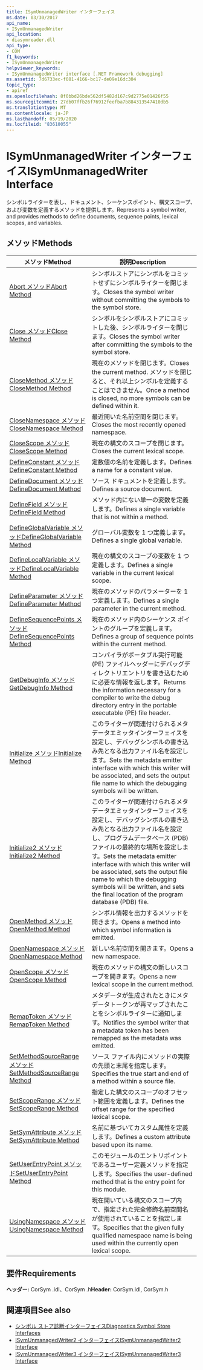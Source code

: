 ```yaml
---
title: ISymUnmanagedWriter インターフェイス
ms.date: 03/30/2017
api_name:
- ISymUnmanagedWriter
api_location:
- diasymreader.dll
api_type:
- COM
f1_keywords:
- ISymUnmanagedWriter
helpviewer_keywords:
- ISymUnmanagedWriter interface [.NET Framework debugging]
ms.assetid: 7d6733ec-f081-4166-bc17-de09e16dc304
topic_type:
- apiref
ms.openlocfilehash: 8f0bbd26bde562df5482d167c9d2775e01426f55
ms.sourcegitcommit: 27db07ffb26f76912feefba7b884313547410db5
ms.translationtype: MT
ms.contentlocale: ja-JP
ms.lasthandoff: 05/19/2020
ms.locfileid: "83610055"
---
```

# <a name="isymunmanagedwriter-interface"></a><span data-ttu-id="5661f-102">ISymUnmanagedWriter インターフェイス</span><span class="sxs-lookup"><span data-stu-id="5661f-102">ISymUnmanagedWriter Interface</span></span>
<span data-ttu-id="5661f-103">シンボルライターを表し、ドキュメント、シーケンスポイント、構文スコープ、および変数を定義するメソッドを提供します。</span><span class="sxs-lookup"><span data-stu-id="5661f-103">Represents a symbol writer, and provides methods to define documents, sequence points, lexical scopes, and variables.</span></span>  
  
## <a name="methods"></a><span data-ttu-id="5661f-104">メソッド</span><span class="sxs-lookup"><span data-stu-id="5661f-104">Methods</span></span>  
  
|<span data-ttu-id="5661f-105">メソッド</span><span class="sxs-lookup"><span data-stu-id="5661f-105">Method</span></span>|<span data-ttu-id="5661f-106">説明</span><span class="sxs-lookup"><span data-stu-id="5661f-106">Description</span></span>|  
|------------|-----------------|  
|[<span data-ttu-id="5661f-107">Abort メソッド</span><span class="sxs-lookup"><span data-stu-id="5661f-107">Abort Method</span></span>](isymunmanagedwriter-abort-method.md)|<span data-ttu-id="5661f-108">シンボルストアにシンボルをコミットせずにシンボルライターを閉じます。</span><span class="sxs-lookup"><span data-stu-id="5661f-108">Closes the symbol writer without committing the symbols to the symbol store.</span></span>|  
|[<span data-ttu-id="5661f-109">Close メソッド</span><span class="sxs-lookup"><span data-stu-id="5661f-109">Close Method</span></span>](isymunmanagedwriter-close-method.md)|<span data-ttu-id="5661f-110">シンボルをシンボルストアにコミットした後、シンボルライターを閉じます。</span><span class="sxs-lookup"><span data-stu-id="5661f-110">Closes the symbol writer after committing the symbols to the symbol store.</span></span>|  
|[<span data-ttu-id="5661f-111">CloseMethod メソッド</span><span class="sxs-lookup"><span data-stu-id="5661f-111">CloseMethod Method</span></span>](isymunmanagedwriter-closemethod-method.md)|<span data-ttu-id="5661f-112">現在のメソッドを閉じます。</span><span class="sxs-lookup"><span data-stu-id="5661f-112">Closes the current method.</span></span> <span data-ttu-id="5661f-113">メソッドを閉じると、それ以上シンボルを定義することはできません。</span><span class="sxs-lookup"><span data-stu-id="5661f-113">Once a method is closed, no more symbols can be defined within it.</span></span>|  
|[<span data-ttu-id="5661f-114">CloseNamespace メソッド</span><span class="sxs-lookup"><span data-stu-id="5661f-114">CloseNamespace Method</span></span>](isymunmanagedwriter-closenamespace-method.md)|<span data-ttu-id="5661f-115">最近開いた名前空間を閉じます。</span><span class="sxs-lookup"><span data-stu-id="5661f-115">Closes the most recently opened namespace.</span></span>|  
|[<span data-ttu-id="5661f-116">CloseScope メソッド</span><span class="sxs-lookup"><span data-stu-id="5661f-116">CloseScope Method</span></span>](isymunmanagedwriter-closescope-method.md)|<span data-ttu-id="5661f-117">現在の構文のスコープを閉じます。</span><span class="sxs-lookup"><span data-stu-id="5661f-117">Closes the current lexical scope.</span></span>|  
|[<span data-ttu-id="5661f-118">DefineConstant メソッド</span><span class="sxs-lookup"><span data-stu-id="5661f-118">DefineConstant Method</span></span>](isymunmanagedwriter-defineconstant-method.md)|<span data-ttu-id="5661f-119">定数値の名前を定義します。</span><span class="sxs-lookup"><span data-stu-id="5661f-119">Defines a name for a constant value.</span></span>|  
|[<span data-ttu-id="5661f-120">DefineDocument メソッド</span><span class="sxs-lookup"><span data-stu-id="5661f-120">DefineDocument Method</span></span>](isymunmanagedwriter-definedocument-method.md)|<span data-ttu-id="5661f-121">ソース ドキュメントを定義します。</span><span class="sxs-lookup"><span data-stu-id="5661f-121">Defines a source document.</span></span>|  
|[<span data-ttu-id="5661f-122">DefineField メソッド</span><span class="sxs-lookup"><span data-stu-id="5661f-122">DefineField Method</span></span>](isymunmanagedwriter-definefield-method.md)|<span data-ttu-id="5661f-123">メソッド内にない単一の変数を定義します。</span><span class="sxs-lookup"><span data-stu-id="5661f-123">Defines a single variable that is not within a method.</span></span>|  
|[<span data-ttu-id="5661f-124">DefineGlobalVariable メソッド</span><span class="sxs-lookup"><span data-stu-id="5661f-124">DefineGlobalVariable Method</span></span>](isymunmanagedwriter-defineglobalvariable-method.md)|<span data-ttu-id="5661f-125">グローバル変数を 1 つ定義します。</span><span class="sxs-lookup"><span data-stu-id="5661f-125">Defines a single global variable.</span></span>|  
|[<span data-ttu-id="5661f-126">DefineLocalVariable メソッド</span><span class="sxs-lookup"><span data-stu-id="5661f-126">DefineLocalVariable Method</span></span>](isymunmanagedwriter-definelocalvariable-method.md)|<span data-ttu-id="5661f-127">現在の構文のスコープの変数を 1 つ定義します。</span><span class="sxs-lookup"><span data-stu-id="5661f-127">Defines a single variable in the current lexical scope.</span></span>|  
|[<span data-ttu-id="5661f-128">DefineParameter メソッド</span><span class="sxs-lookup"><span data-stu-id="5661f-128">DefineParameter Method</span></span>](isymunmanagedwriter-defineparameter-method.md)|<span data-ttu-id="5661f-129">現在のメソッドのパラメーターを 1 つ定義します。</span><span class="sxs-lookup"><span data-stu-id="5661f-129">Defines a single parameter in the current method.</span></span>|  
|[<span data-ttu-id="5661f-130">DefineSequencePoints メソッド</span><span class="sxs-lookup"><span data-stu-id="5661f-130">DefineSequencePoints Method</span></span>](isymunmanagedwriter-definesequencepoints-method.md)|<span data-ttu-id="5661f-131">現在のメソッド内のシーケンス ポイントのグループを定義します。</span><span class="sxs-lookup"><span data-stu-id="5661f-131">Defines a group of sequence points within the current method.</span></span>|  
|[<span data-ttu-id="5661f-132">GetDebugInfo メソッド</span><span class="sxs-lookup"><span data-stu-id="5661f-132">GetDebugInfo Method</span></span>](isymunmanagedwriter-getdebuginfo-method.md)|<span data-ttu-id="5661f-133">コンパイラがポータブル実行可能 (PE) ファイルヘッダーにデバッグディレクトリエントリを書き込むために必要な情報を返します。</span><span class="sxs-lookup"><span data-stu-id="5661f-133">Returns the information necessary for a compiler to write the debug directory entry in the portable executable (PE) file header.</span></span>|  
|[<span data-ttu-id="5661f-134">Initialize メソッド</span><span class="sxs-lookup"><span data-stu-id="5661f-134">Initialize Method</span></span>](isymunmanagedwriter-initialize-method.md)|<span data-ttu-id="5661f-135">このライターが関連付けられるメタデータエミッタインターフェイスを設定し、デバッグシンボルの書き込み先となる出力ファイル名を設定します。</span><span class="sxs-lookup"><span data-stu-id="5661f-135">Sets the metadata emitter interface with which this writer will be associated, and sets the output file name to which the debugging symbols will be written.</span></span>|  
|[<span data-ttu-id="5661f-136">Initialize2 メソッド</span><span class="sxs-lookup"><span data-stu-id="5661f-136">Initialize2 Method</span></span>](isymunmanagedwriter-initialize2-method.md)|<span data-ttu-id="5661f-137">このライターが関連付けられるメタデータエミッタインターフェイスを設定し、デバッグシンボルの書き込み先となる出力ファイル名を設定し、プログラムデータベース (PDB) ファイルの最終的な場所を設定します。</span><span class="sxs-lookup"><span data-stu-id="5661f-137">Sets the metadata emitter interface with which this writer will be associated, sets the output file name to which the debugging symbols will be written, and sets the final location of the program database (PDB) file.</span></span>|  
|[<span data-ttu-id="5661f-138">OpenMethod メソッド</span><span class="sxs-lookup"><span data-stu-id="5661f-138">OpenMethod Method</span></span>](isymunmanagedwriter-openmethod-method.md)|<span data-ttu-id="5661f-139">シンボル情報を出力するメソッドを開きます。</span><span class="sxs-lookup"><span data-stu-id="5661f-139">Opens a method into which symbol information is emitted.</span></span>|  
|[<span data-ttu-id="5661f-140">OpenNamespace メソッド</span><span class="sxs-lookup"><span data-stu-id="5661f-140">OpenNamespace Method</span></span>](isymunmanagedwriter-opennamespace-method.md)|<span data-ttu-id="5661f-141">新しい名前空間を開きます。</span><span class="sxs-lookup"><span data-stu-id="5661f-141">Opens a new namespace.</span></span>|  
|[<span data-ttu-id="5661f-142">OpenScope メソッド</span><span class="sxs-lookup"><span data-stu-id="5661f-142">OpenScope Method</span></span>](isymunmanagedwriter-openscope-method.md)|<span data-ttu-id="5661f-143">現在のメソッドの構文の新しいスコープを開きます。</span><span class="sxs-lookup"><span data-stu-id="5661f-143">Opens a new lexical scope in the current method.</span></span>|  
|[<span data-ttu-id="5661f-144">RemapToken メソッド</span><span class="sxs-lookup"><span data-stu-id="5661f-144">RemapToken Method</span></span>](isymunmanagedwriter-remaptoken-method.md)|<span data-ttu-id="5661f-145">メタデータが生成されたときにメタデータトークンが再マップされたことをシンボルライターに通知します。</span><span class="sxs-lookup"><span data-stu-id="5661f-145">Notifies the symbol writer that a metadata token has been remapped as the metadata was emitted.</span></span>|  
|[<span data-ttu-id="5661f-146">SetMethodSourceRange メソッド</span><span class="sxs-lookup"><span data-stu-id="5661f-146">SetMethodSourceRange Method</span></span>](isymunmanagedwriter-setmethodsourcerange-method.md)|<span data-ttu-id="5661f-147">ソース ファイル内にメソッドの実際の先頭と末尾を指定します。</span><span class="sxs-lookup"><span data-stu-id="5661f-147">Specifies the true start and end of a method within a source file.</span></span>|  
|[<span data-ttu-id="5661f-148">SetScopeRange メソッド</span><span class="sxs-lookup"><span data-stu-id="5661f-148">SetScopeRange Method</span></span>](isymunmanagedwriter-setscoperange-method.md)|<span data-ttu-id="5661f-149">指定した構文のスコープのオフセット範囲を定義します。</span><span class="sxs-lookup"><span data-stu-id="5661f-149">Defines the offset range for the specified lexical scope.</span></span>|  
|[<span data-ttu-id="5661f-150">SetSymAttribute メソッド</span><span class="sxs-lookup"><span data-stu-id="5661f-150">SetSymAttribute Method</span></span>](isymunmanagedwriter-setsymattribute-method.md)|<span data-ttu-id="5661f-151">名前に基づいてカスタム属性を定義します。</span><span class="sxs-lookup"><span data-stu-id="5661f-151">Defines a custom attribute based upon its name.</span></span>|  
|[<span data-ttu-id="5661f-152">SetUserEntryPoint メソッド</span><span class="sxs-lookup"><span data-stu-id="5661f-152">SetUserEntryPoint Method</span></span>](isymunmanagedwriter-setuserentrypoint-method.md)|<span data-ttu-id="5661f-153">このモジュールのエントリポイントであるユーザー定義メソッドを指定します。</span><span class="sxs-lookup"><span data-stu-id="5661f-153">Specifies the user-defined method that is the entry point for this module.</span></span>|  
|[<span data-ttu-id="5661f-154">UsingNamespace メソッド</span><span class="sxs-lookup"><span data-stu-id="5661f-154">UsingNamespace Method</span></span>](isymunmanagedwriter-usingnamespace-method.md)|<span data-ttu-id="5661f-155">現在開いている構文のスコープ内で、指定された完全修飾名前空間名が使用されていることを指定します。</span><span class="sxs-lookup"><span data-stu-id="5661f-155">Specifies that the given fully qualified namespace name is being used within the currently open lexical scope.</span></span>|  
  
## <a name="requirements"></a><span data-ttu-id="5661f-156">要件</span><span class="sxs-lookup"><span data-stu-id="5661f-156">Requirements</span></span>  
 <span data-ttu-id="5661f-157">**ヘッダー:** CorSym .idl、CorSym .h</span><span class="sxs-lookup"><span data-stu-id="5661f-157">**Header:** CorSym.idl, CorSym.h</span></span>  
  
## <a name="see-also"></a><span data-ttu-id="5661f-158">関連項目</span><span class="sxs-lookup"><span data-stu-id="5661f-158">See also</span></span>

- [<span data-ttu-id="5661f-159">シンボル ストア診断インターフェイス</span><span class="sxs-lookup"><span data-stu-id="5661f-159">Diagnostics Symbol Store Interfaces</span></span>](diagnostics-symbol-store-interfaces.md)
- [<span data-ttu-id="5661f-160">ISymUnmanagedWriter2 インターフェイス</span><span class="sxs-lookup"><span data-stu-id="5661f-160">ISymUnmanagedWriter2 Interface</span></span>](isymunmanagedwriter2-interface.md)
- [<span data-ttu-id="5661f-161">ISymUnmanagedWriter3 インターフェイス</span><span class="sxs-lookup"><span data-stu-id="5661f-161">ISymUnmanagedWriter3 Interface</span></span>](isymunmanagedwriter3-interface.md)
